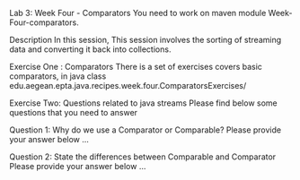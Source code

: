 Lab 3: Week Four - Comparators
You need to work on maven module Week-Four-comparators.

Description
In this session, This session involves the sorting of streaming data and converting it back into collections. 

Exercise One : Comparators 
There is a set of exercises covers basic comparators, in java class edu.aegean.epta.java.recipes.week.four.ComparatorsExercises/ 

Exercise Two: Questions related to java streams
Please find below some questions that you need to answer

Question 1: Why do we use a Comparator or Comparable?
Please provide your answer below ...

Question 2: State the differences between Comparable and Comparator
Please provide your answer below ...